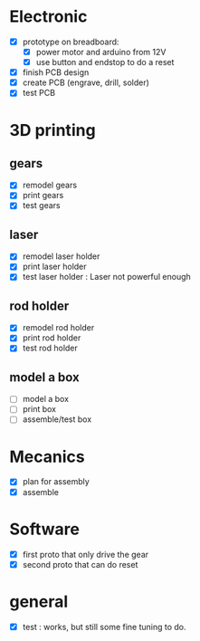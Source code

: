 # Electronic
- [X] prototype on breadboard:
  - [X] power motor and arduino from 12V
  - [X] use button and endstop to do a reset
- [X] finish PCB design
- [X] create PCB (engrave, drill, solder)
- [X] test PCB

# 3D printing

## gears
- [X] remodel gears
- [X] print gears
- [X] test gears

## laser
- [X] remodel laser holder
- [X] print laser holder
- [X] test laser holder : Laser not powerful enough

## rod holder
- [X] remodel rod holder
- [X] print rod holder
- [X] test rod holder

## model a box
- [ ] model a box
- [ ] print box
- [ ] assemble/test box

# Mecanics
- [X] plan for assembly
- [X] assemble

# Software
- [X] first proto that only drive the gear
- [X] second proto that can do reset

# general
- [X] test : works, but still some fine tuning to do.

